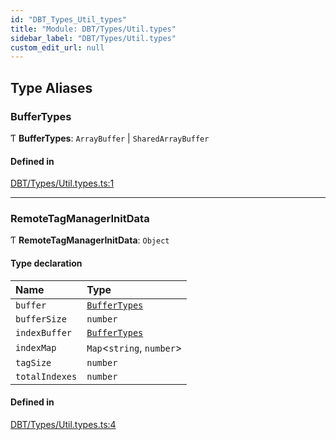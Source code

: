 ```yaml
---
id: "DBT_Types_Util_types"
title: "Module: DBT/Types/Util.types"
sidebar_label: "DBT/Types/Util.types"
custom_edit_url: null
---
```


## Type Aliases

### BufferTypes

Ƭ **BufferTypes**: `ArrayBuffer` \| `SharedArrayBuffer`

#### Defined in

[DBT/Types/Util.types.ts:1](https://github.com/lucasdamianjohnson/DivineVoxelEngine/blob/596fa7391478620ed460dfb4856ff0a763b91c49/divinestar/binary/src/DBT/Types/Util.types.ts#L1)

___

### RemoteTagManagerInitData

Ƭ **RemoteTagManagerInitData**: `Object`

#### Type declaration

| Name | Type |
| :------ | :------ |
| `buffer` | [`BufferTypes`](DBT_Types_Util_types.md#buffertypes) |
| `bufferSize` | `number` |
| `indexBuffer` | [`BufferTypes`](DBT_Types_Util_types.md#buffertypes) |
| `indexMap` | `Map`\<`string`, `number`\> |
| `tagSize` | `number` |
| `totalIndexes` | `number` |

#### Defined in

[DBT/Types/Util.types.ts:4](https://github.com/lucasdamianjohnson/DivineVoxelEngine/blob/596fa7391478620ed460dfb4856ff0a763b91c49/divinestar/binary/src/DBT/Types/Util.types.ts#L4)

